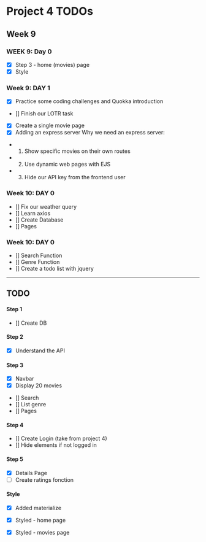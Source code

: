 # Project 4 TODOs

## Week 9

### WEEK 9: Day 0

- [x] Step 3 - home (movies) page
- [x] Style

### Week 9: DAY 1
- [x] Practice some coding challenges and Quokka introduction
- [] Finish our LOTR task
- [x] Create a single movie page
- [x] Adding an express server
Why we need an express server:
- 1. Show specific movies on their own routes
- 2. Use dynamic web pages with EJS
- 3. Hide our API key from the frontend user

### Week 10: DAY 0
- [] Fix our weather query
- [] Learn axios
- [] Create Database
- [] Pages

### Week 10: DAY 0
- [] Search Function
- [] Genre Function
- [] Create a todo list with jquery

-------------------------------------
## TODO
#### Step 1
- [] Create DB

#### Step 2
- [x] Understand the API
#### Step 3
- [x] Navbar
- [x] Display 20 movies
- [] Search
- [] List genre
- [] Pages
#### Step 4
- [] Create Login (take from project 4)
- [] Hide elements if not logged in
#### Step 5
- [x] Details Page
- [ ] Create ratings fonction

#### Style

- [x] Added materialize
- [x] Styled - home page
- [x] Styled - movies page




